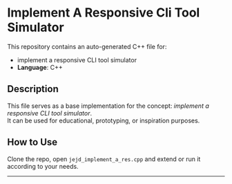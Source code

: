 # Implement A Responsive Cli Tool Simulator

This repository contains an auto-generated C++ file for:

- implement a responsive CLI tool simulator
- **Language**: C++

## Description

This file serves as a base implementation for the concept: *implement a responsive CLI tool simulator*.  
It can be used for educational, prototyping, or inspiration purposes.

## How to Use

Clone the repo, open `jejd_implement_a_res.cpp` and extend or run it according to your needs.

---


